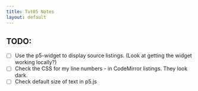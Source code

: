 ```yaml
---
title: Tut05 Notes
layout: default
---
```


## TODO:

* [ ] Use the p5-widget to display source listings. (Look at getting the widget
      working locally?)
* [ ] Check the CSS for my line numbers - in CodeMirror listings. They look
      dark.
* [ ] Check default size of text in p5.js